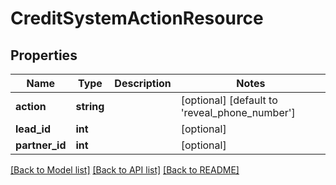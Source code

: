 # CreditSystemActionResource

## Properties
Name | Type | Description | Notes
------------ | ------------- | ------------- | -------------
**action** | **string** |  | [optional] [default to 'reveal_phone_number']
**lead_id** | **int** |  | [optional] 
**partner_id** | **int** |  | [optional] 

[[Back to Model list]](../README.md#documentation-for-models) [[Back to API list]](../README.md#documentation-for-api-endpoints) [[Back to README]](../README.md)


